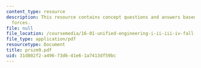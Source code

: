 ```yaml
---
content_type: resource
description: This resource contains concept questions and answers based on reaction
  forces.
file: null
file_location: /coursemedia/16-01-unified-engineering-i-ii-iii-iv-fall-2005-spring-2006/31d802f2a49673d641e61a7413df59bc_prszm9.pdf
file_type: application/pdf
resourcetype: Document
title: prszm9.pdf
uid: 31d802f2-a496-73d6-41e6-1a7413df59bc
---
```

